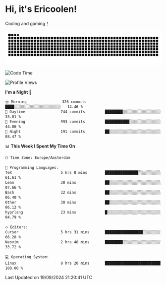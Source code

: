 # Hi, it's Ericoolen!
Coding and gaming！

<picture>
  <source media="(prefers-color-scheme: dark)" srcset="https://raw.githubusercontent.com/Eric-Song-Nop/Eric-Song-Nop/output/github-contribution-grid-snake-dark.svg">
  <source media="(prefers-color-scheme: light)" srcset="https://raw.githubusercontent.com/Eric-Song-Nop/Eric-Song-Nop/output/github-contribution-grid-snake.svg">
  <img alt="github contribution grid snake animation" src="https://raw.githubusercontent.com/Eric-Song-Nop/Eric-Song-Nop/output/github-contribution-grid-snake.svg">
</picture>

<!--START_SECTION:waka-->
![Code Time](http://img.shields.io/badge/Code%20Time-1%2C491%20hrs%2046%20mins-blue)

![Profile Views](http://img.shields.io/badge/Profile%20Views-1-blue)

**I'm a Night 🦉** 

```text
🌞 Morning                326 commits         ████░░░░░░░░░░░░░░░░░░░░░   14.46 % 
🌆 Daytime                744 commits         ████████░░░░░░░░░░░░░░░░░   33.01 % 
🌃 Evening                993 commits         ███████████░░░░░░░░░░░░░░   44.06 % 
🌙 Night                  191 commits         ██░░░░░░░░░░░░░░░░░░░░░░░   08.47 % 
```


📊 **This Week I Spent My Time On** 

```text
🕑︎ Time Zone: Europe/Amsterdam

💬 Programming Languages: 
TeX                      5 hrs 8 mins        ███████████████░░░░░░░░░░   61.61 % 
Lean                     38 mins             ██░░░░░░░░░░░░░░░░░░░░░░░   07.66 % 
Bash                     32 mins             ██░░░░░░░░░░░░░░░░░░░░░░░   06.40 % 
Other                    30 mins             ██░░░░░░░░░░░░░░░░░░░░░░░   06.12 % 
hyprlang                 23 mins             █░░░░░░░░░░░░░░░░░░░░░░░░   04.79 % 

🔥 Editors: 
Cursor                   5 hrs 31 mins       █████████████████░░░░░░░░   66.28 % 
Neovim                   2 hrs 48 mins       ████████░░░░░░░░░░░░░░░░░   33.72 % 

💻 Operating System: 
Linux                    8 hrs 20 mins       █████████████████████████   100.00 % 
```


 Last Updated on 19/09/2024 21:20:41 UTC
<!--END_SECTION:waka-->
